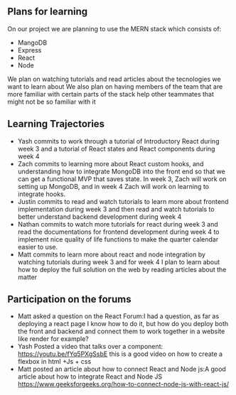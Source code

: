 ## Plans for learning

On our project we are planning to use the MERN stack which consists of:
- MangoDB
- Express
- React
- Node

We plan on watching tutorials and read articles about the tecnologies we want to learn about
We also plan on having members of the team that are more familiar with certain parts of the stack help other teammates that might not be so familiar with it

## Learning Trajectories
- Yash commits to work through a tutorial of Introductory React during week 3 and a tutorial of React states and React components during week 4
- Zach commits to learning more about React custom hooks, and understanding how to integrate MongoDB into the front end so that we can get a functional MVP that saves state. In week 3, Zach will work on setting up MongoDB, and in week 4 Zach will work on learning to integrate hooks.
- Justin commits to read and watch tutorials to learn more about frontend implementation during week 3 and then read and watch tutorials to better understand backend development during week 4
- Nathan commits to watch more tutorials for react during week 3 and read the documentations for frontend development during week 4 to implement nice quality of life functions to make the quarter calendar easier to use.
- Matt commits to learn more about react and node integration by watching tutorials during week 3 and for week 4 I plan to learn about how to deploy the full solution on the web by reading articles about the matter

## Participation on the forums
- Matt asked a question on the React Forum:I had a question, as far as deploying a react page I know how to do it, but how do you deploy both the front and backend and connect them to work together in a website like render for example?
- Yash Posted a video that talks over a component: https://youtu.be/fYq5PXgSsbE this is a good video on how to create a flexbox in html +Js + css
- Matt posted an article about how to connect React and Node js:A good article about how to integrate React and Node JS https://www.geeksforgeeks.org/how-to-connect-node-js-with-react-js/
